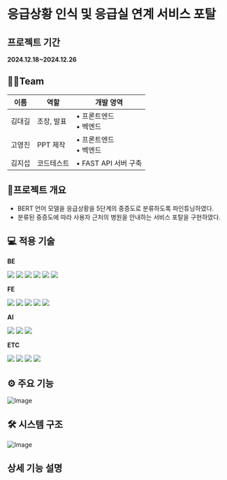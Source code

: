 # 응급상황 인식 및 응급실 연계 서비스 포탈

## 프로젝트 기간

**2024.12.18~2024.12.26**


## 👨‍🔧Team

| 이름 | 역할 | 개발 영역 |
|--------|--------|--------|
| 김대길   | 조장, 발표   | • 프론트엔드 <br> • 벡엔드   |
| 고영진   | PPT 제작   | • 프론트엔드 <br> • 벡엔드   |
| 김지섭   | 코드테스트   | • FAST API 서버 구축   |


## 🧐프로젝트 개요

* BERT 언어 모델을 응급상황을 5단계의 중증도로 분류하도록 파인튜닝하였다.
* 분류된 중증도에 따라 사용자 근처의 병원을 안내하는 서비스 포탈을 구현하였다.

## 💻 적용 기술

**BE**

<img src="https://img.shields.io/badge/java-007396?style=for-the-badge&logo=java&logoColor=white"> <img src="https://img.shields.io/badge/python-3776AB?style=for-the-badge&logo=python&logoColor=white"> <img src="https://img.shields.io/badge/spring-6DB33F?style=for-the-badge&logo=spring&logoColor=white"> <img src="https://img.shields.io/badge/springboot-6DB33F?style=for-the-badge&logo=springboot&logoColor=white"> <img src="https://img.shields.io/badge/FAST API-009688?style=for-the-badge&logo=fastapi&logoColor=white"> <img src="https://img.shields.io/badge/h2-4479A1?style=for-the-badge&logo=&logoColor=white">


**FE**

<img src="https://img.shields.io/badge/html5-E34F26?style=for-the-badge&logo=html5&logoColor=white"> <img src="https://img.shields.io/badge/css-1572B6?style=for-the-badge&logo=css3&logoColor=white"> <img src="https://img.shields.io/badge/javascript-F7DF1E?style=for-the-badge&logo=javascript&logoColor=black"> <img src="https://img.shields.io/badge/bootstrap-7952B3?style=for-the-badge&logo=bootstrap&logoColor=white"> <img src="https://img.shields.io/badge/NaverMaps-03C75A?style=for-the-badge&logo=naver&logoColor=white"> 

**AI**

<img src="https://img.shields.io/badge/Keras-D00000?style=for-the-badge&logo=keras&logoColor=white"> <img src="https://img.shields.io/badge/Open AI-412991?style=for-the-badge&logo=openai&logoColor=white"> <img src="https://img.shields.io/badge/Pandas-150458?style=for-the-badge&logo=pandas&logoColor=white"> 

**ETC**

 <img src="https://img.shields.io/badge/git-F05032?style=for-the-badge&logo=git&logoColor=white"> <img src="https://img.shields.io/badge/github-181717?style=for-the-badge&logo=github&logoColor=white"> <img src="https://img.shields.io/badge/Docker-2496ED?style=for-the-badge&logo=docker&logoColor=white"> <img src="https://img.shields.io/badge/Microsoft Azure-0854C1?style=for-the-badge&logo=&logoColor=white">
 

## ⚙️ 주요 기능

![Image](https://github.com/user-attachments/assets/ef8b9e74-d662-4278-9655-9f7aa059ac46)

## 🛠️ 시스템 구조

![Image](https://github.com/user-attachments/assets/e75a6e0f-2477-47a9-bf66-ecfa1caa7576)

## 상세 기능 설명


